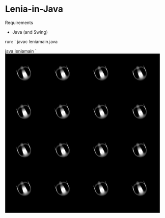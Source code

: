 # Lenia-in-Java
Requirements
- Java (and Swing)

run:
`
javac leniamain.java

java  leniamain
`
![](img.png)